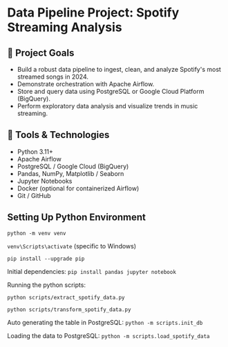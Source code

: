 # Data Pipeline Project: Spotify Streaming Analysis

## 🎯 Project Goals
- Build a robust data pipeline to ingest, clean, and analyze Spotify's most streamed songs in 2024.
- Demonstrate orchestration with Apache Airflow.
- Store and query data using PostgreSQL or Google Cloud Platform (BigQuery).
- Perform exploratory data analysis and visualize trends in music streaming.

## 🔧 Tools & Technologies
- Python 3.11+
- Apache Airflow
- PostgreSQL / Google Cloud (BigQuery)
- Pandas, NumPy, Matplotlib / Seaborn
- Jupyter Notebooks
- Docker (optional for containerized Airflow)
- Git / GitHub

## Setting Up Python Environment
`python -m venv venv`

`venv\Scripts\activate` (specific to Windows)

`pip install --upgrade pip`

Initial dependencies: `pip install pandas jupyter notebook`

Running the python scripts: 

`python scripts/extract_spotify_data.py`

`python scripts/transform_spotify_data.py`

Auto generating the table in PostgreSQL: `python -m scripts.init_db`

Loading the data to PostgreSQL: `python -m scripts.load_spotify_data`
